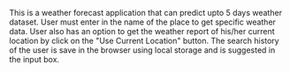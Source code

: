 This is a weather forecast application that can predict upto 5 days weather dataset. User must enter in the name of the place to get specific weather data. User also has an option to get the weather report of his/her current location by click on the "Use Current Location" button. The search history of the user is save in the browser using local storage and is suggested in the input box.
